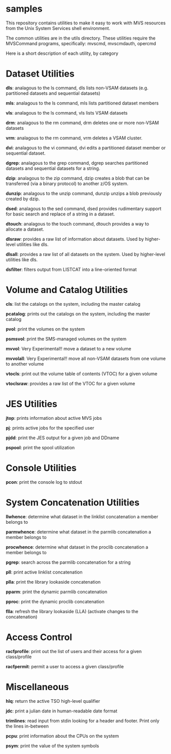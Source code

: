 # samples

This repository contains utilities to make it easy to work with MVS resources from the Unix System Services shell environment.

The common utilities are in the utils directory. These utilities require the MVSCommand programs, specifically:
 mvscmd, mvscmdauth, opercmd
 
Here is a short description of each utility, by category

# Dataset Utilities

**dls**: analagous to the ls command, dls lists non-VSAM datasets (e.g. partitioned datasets and sequential datasets)

**mls**: analagous to the ls command, mls lists partitioned dataset members

**vls**: analagous to the ls command, vls lists VSAM datasets

**drm**: analagous to the rm command, drm deletes one or more non-VSAM datasets

**vrm**: analagous to the rm command, vrm deletes a VSAM cluster.

**dvi**: analagous to the vi command, dvi edits a partitioned dataset member or sequential dataset.

**dgrep**: analagous to the grep command, dgrep searches partitioned datasets and sequential datasets for a string.

**dzip**: analagous to the zip command, dzip creates a blob that can be transferred (via a binary protocol) to another z/OS system.

**dunzip**: analagous to the unzip command, dunzip unzips a blob previously created by dzip.

**dsed**: analagous to the sed command, dsed provides rudimentary support for basic search and replace of a string in a dataset.

**dtouch**: analagous to the touch command, dtouch provides a way to allocate a dataset.

**dlsraw**: provides a raw list of information about datasets. Used by higher-level utilities like dls.

**dlsall**: provides a raw list of all datasets on the system. Used by higher-level utilities like dls.

**dsfilter**: filters output from LISTCAT into a line-oriented format

# Volume and Catalog Utilities

**cls**: list the catalogs on the system, including the master catalog

**pcatalog**: prints out the catalogs on the system, including the master catalog

**pvol**: print the volumes on the system

**psmsvol**: print the SMS-managed volumes on the system

**mvvol**: Very Experimental!! move a dataset to a new volume 

**mvvolall**: Very Experimental!! move all non-VSAM datasets from one volume to another volume

**vtocls**: print out the volume table of contents (VTOC) for a given volume

**vtoclsraw**: provides a raw list of the VTOC for a given volume

# JES Utilities

**jtop**: prints information about active MVS jobs

**pj**: prints active jobs for the specified user

**pjdd**: print the JES output for a given job and DDname

**pspool**: print the spool utilization

# Console Utilities

**pcon**: print the console log to stdout

# System Concatenation Utilities

**llwhence**: determine what dataset in the linklist concatenation a member belongs to

**parmwhence**: determine what dataset in the parmlib concatenation a member belongs to

**procwhence**: determine what dataset in the proclib concatenation a member belongs to

**pgrep**: search across the parmlib concatenation for a string

**pll**: print active linklist concatenation

**plla**: print the library lookaside concatenation

**pparm**: print the dynamic parmlib concatenation

**pproc**: print the dynamic proclib concatenation

**flla**: refresh the library lookaside (LLA) (activate changes to the concatenation)

# Access Control

**racfprofile**: print out the list of users and their access for a given class/profile

**racfpermit**: permit a user to access a given class/profile

# Miscellaneous

**hlq**: return the active TSO high-level qualifier

**jdc**: print a julian date in human-readable date format

**trimlines**: read input from stdin looking for a header and footer. Print only the lines in-between

**pcpu**: print information about the CPUs on the system

**psym**: print the value of the system symbols







